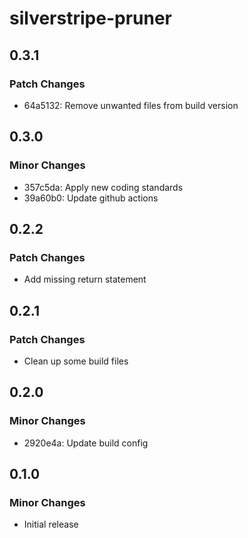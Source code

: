# silverstripe-pruner

## 0.3.1

### Patch Changes

- 64a5132: Remove unwanted files from build version

## 0.3.0

### Minor Changes

- 357c5da: Apply new coding standards
- 39a60b0: Update github actions

## 0.2.2

### Patch Changes

- Add missing return statement

## 0.2.1

### Patch Changes

- Clean up some build files

## 0.2.0

### Minor Changes

- 2920e4a: Update build config

## 0.1.0

### Minor Changes

- Initial release
